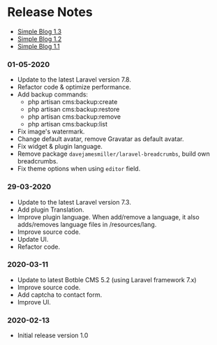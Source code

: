 # Release Notes

- [Simple Blog 1.3](#version_1_3)
- [Simple Blog 1.2](#version_1_2)
- [Simple Blog 1.1](#version_1_1)

<a name="version_1_3"></a>
### 01-05-2020

- Update to the latest Laravel version 7.8.
- Refactor code & optimize performance.
- Add backup commands:
    - php artisan cms:backup:create
    - php artisan cms:backup:restore
    - php artisan cms:backup:remove
    - php artisan cms:backup:list
- Fix image's watermark.
- Change default avatar, remove Gravatar as default avatar.
- Fix widget & plugin language.
- Remove package `davejamesmiller/laravel-breadcrumbs`, build own breadcrumbs.
- Fix theme options when using `editor` field.

<a name="version_1_2"></a>
### 29-03-2020
- Update to the latest Laravel version 7.3.
- Add plugin Translation.
- Improve plugin language. When add/remove a language, it also adds/removes language files in /resources/lang.
- Improve source code.
- Update UI.
- Refactor code.

<a name="version_1_1"></a>
### 2020-03-11
- Update to latest Botble CMS 5.2 (using Laravel framework 7.x)
- Improve source code.
- Add captcha to contact form.
- Improve UI.

<a name="version_1_0"></a>
### 2020-02-13
- Initial release version 1.0
